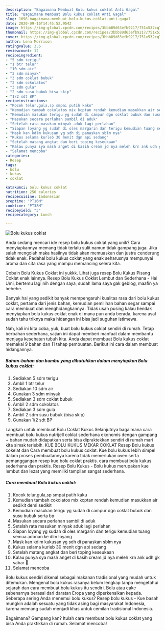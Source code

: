 ```yaml
---
description: "Bagaimana Membuat Bolu kukus coklat Anti Gagal"
title: "Bagaimana Membuat Bolu kukus coklat Anti Gagal"
slug: 1098-bagaimana-membuat-bolu-kukus-coklat-anti-gagal
date: 2020-09-16T14:45:52.954Z
image: https://img-global.cpcdn.com/recipes/3bbb89d63efb9217/751x532cq70/bolu-kukus-coklat-foto-resep-utama.jpg
thumbnail: https://img-global.cpcdn.com/recipes/3bbb89d63efb9217/751x532cq70/bolu-kukus-coklat-foto-resep-utama.jpg
cover: https://img-global.cpcdn.com/recipes/3bbb89d63efb9217/751x532cq70/bolu-kukus-coklat-foto-resep-utama.jpg
author: Lena Morrison
ratingvalue: 3.6
reviewcount: 12
recipeingredient:
- "5 sdm terigu"
- "1 btr telur"
- "10 sdm air"
- "3 sdm minyak"
- "3 sdm coklat bubuk"
- "2 sdm cokolatos"
- "3 sdm gula"
- "2 sdm susu bubuk bisa skip"
- "1/2 sdt BP"
recipeinstructions:
- "Kocok telur,gula,sp smpai putih kaku"
- "Kemudian tambah cokolatos mix kcptan rendah kemudian masukkan air sedikit demi sedikit"
- "Kemudian masukan terigu yg sudah di campur dgn coklat bubuk dan susu bubuk serta bp"
- "Masukan secara perlahan sambil di aduk"
- "Setelah rata masukan minyak aduk lagi perlahan"
- "Siapan loyang yg sudah di oles margarin dan terigu kemudian tuang semua adonan ke dlm loyang"
- "Mask kan kdlm kukusan yg sdh di panaskan sblm nya"
- "Kukus selama kurleb 30 menit dgn api sedang"
- "Setelah matang angkat dan beri toping keseukaan"
- "Kalau punya sya mash anget di kasih cream jd nya meleh krn ank udh gk sabar 🤭"
- "Selamat mencoba"
categories:
- Resep
tags:
- bolu
- kukus
- coklat

katakunci: bolu kukus coklat 
nutrition: 250 calories
recipecuisine: Indonesian
preptime: "PT16M"
cooktime: "PT38M"
recipeyield: "3"
recipecategory: Lunch

---
```



![Bolu kukus coklat](https://img-global.cpcdn.com/recipes/3bbb89d63efb9217/751x532cq70/bolu-kukus-coklat-foto-resep-utama.jpg)

Anda sedang mencari ide resep bolu kukus coklat yang unik? Cara menyiapkannya memang tidak terlalu sulit namun tidak gampang juga. Jika salah mengolah maka hasilnya tidak akan memuaskan dan justru cenderung tidak enak. Padahal bolu kukus coklat yang enak seharusnya mempunyai aroma dan cita rasa yang mampu memancing selera kita.

Cobain Bolu Kukus Coklat ini yukkk. Lihat juga resep Bolu Kukus Pisang Coklat enak lainnya. Resep Bolu Kukus Coklat Lembut dan Sederhana - Hai Umi, bertemu lagi nih dengan saya, sudah lama saya gak geblog, maafin ya hehehe.

Banyak hal yang sedikit banyak mempengaruhi kualitas rasa dari bolu kukus coklat, pertama dari jenis bahan, kemudian pemilihan bahan segar sampai cara membuat dan menghidangkannya. Tidak usah pusing kalau hendak menyiapkan bolu kukus coklat enak di mana pun anda berada, karena asal sudah tahu triknya maka hidangan ini bisa jadi suguhan istimewa.


Nah, kali ini kita coba, yuk, buat bolu kukus coklat sendiri di rumah. Tetap berbahan sederhana, sajian ini dapat memberi manfaat dalam membantu menjaga kesehatan tubuh kita. Anda dapat membuat Bolu kukus coklat memakai 9 bahan dan 11 tahap pembuatan. Berikut ini cara dalam membuat hidangannya.

<!--inarticleads1-->

##### Bahan-bahan dan bumbu yang dibutuhkan dalam menyiapkan Bolu kukus coklat:

1. Sediakan 5 sdm terigu
1. Ambil 1 btr telur
1. Sediakan 10 sdm air
1. Gunakan 3 sdm minyak
1. Sediakan 3 sdm coklat bubuk
1. Ambil 2 sdm cokolatos
1. Sediakan 3 sdm gula
1. Ambil 2 sdm susu bubuk (bisa skip)
1. Gunakan 1/2 sdt BP


Langkah untuk membuat Bolu Coklat Kukus  Selanjutnya bagaimana cara membuat bolu kukus nutrijell coklat sederhana ekonomis dengan gampang + bahan mudah didapatkan serta bisa dipraktekkan sendiri di rumah mari kita simak terlebih. KUE BOLU KUKUS MEKAR COKLAT Resep Bolu kukus cokelat dan Cara membuat bolu kukus coklat. Kue bolu kukus lebih simpel dalam proses pembuatannya karena tidak memerlukan oven serta pemanggangan resep kue bolu coklat praktis. cara membuat bolu kukus sederhana dan praktis. Resep Bolu Kukus - Bolu kukus merupakan kue lembut dan lezat yang memiliki tampilan sangat sederhana. 

<!--inarticleads2-->

##### Cara membuat Bolu kukus coklat:

1. Kocok telur,gula,sp smpai putih kaku
1. Kemudian tambah cokolatos mix kcptan rendah kemudian masukkan air sedikit demi sedikit
1. Kemudian masukan terigu yg sudah di campur dgn coklat bubuk dan susu bubuk serta bp
1. Masukan secara perlahan sambil di aduk
1. Setelah rata masukan minyak aduk lagi perlahan
1. Siapan loyang yg sudah di oles margarin dan terigu kemudian tuang semua adonan ke dlm loyang
1. Mask kan kdlm kukusan yg sdh di panaskan sblm nya
1. Kukus selama kurleb 30 menit dgn api sedang
1. Setelah matang angkat dan beri toping keseukaan
1. Kalau punya sya mash anget di kasih cream jd nya meleh krn ank udh gk sabar 🤭
1. Selamat mencoba


Bolu kukus sendiri dikenal sebagai makanan tradisional yang mudah untuk ditemukan. Mengenal bolu kukus rasanya belum lengkap tanpa mengetahui sejarah dan cara membuat bolu kukus itu sendiri. Bolu atau cake sebenarnya berasal dari daratan Eropa yang diperkenalkan kepada. Seberapa sering Anda menemui bolu kukus? Resep bolu kukus - Kue basah mungkin adalah sesuatu yang tidak asing bagi masyarakat Indonesia, karena memang sudah menjadi khas untuk cemilan tradisional Indonesia. 

Bagaimana? Gampang kan? Itulah cara membuat bolu kukus coklat yang bisa Anda praktikkan di rumah. Selamat mencoba!
